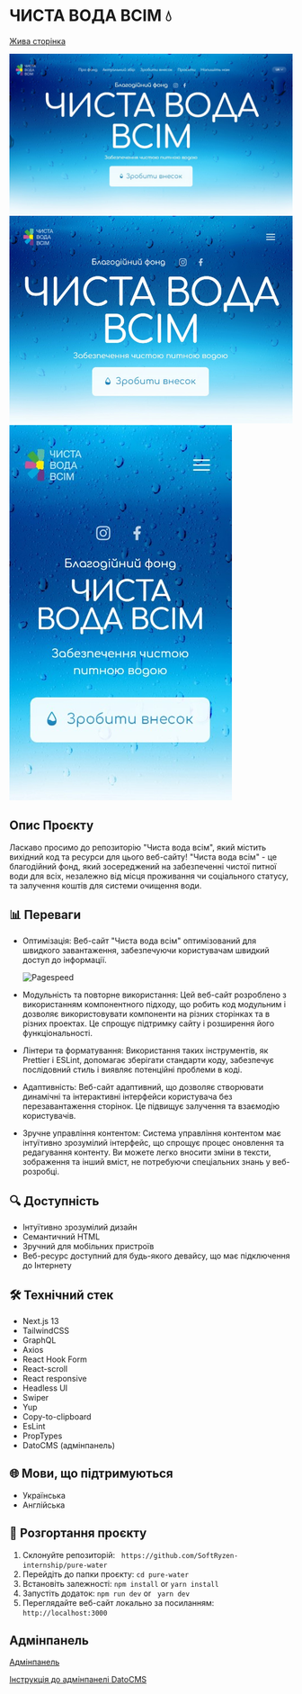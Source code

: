 # ЧИСТА ВОДА ВСІМ 💧

[Жива сторінка](https://clear-water.vercel.app/uk)

![Десктопний варіант](./public/hero-desk.jpg)
![Планшетний варіант](./public/hero-tab.jpg)
![Мобільний варіант](./public/hero-mob.jpg)

## Опис Проєкту

Ласкаво просимо до репозиторію "Чиста вода всім", який містить вихідний код та
ресурси для цього веб-сайту! "Чиста вода всім" - це благодійний фонд, який
зосереджений на забезпеченні чистої питної води для всіх, незалежно від місця
проживання чи соціального статусу, та залучення коштів для системи очищення
води.

## 📊 Переваги

- Оптимізація: Веб-сайт "Чиста вода всім" оптимізований для швидкого
  завантаження, забезпечуючи користувачам швидкий доступ до інформації.

  ![Pagespeed](./public/images/screenshots/page-speed.jpg)

- Модульність та повторне використання: Цей веб-сайт розроблено з використанням
  компонентного підходу, що робить код модульним і дозволяє використовувати
  компоненти на різних сторінках та в різних проектах. Це спрощує підтримку
  сайту і розширення його функціональності.

- Лінтери та форматування: Використання таких інструментів, як Prettier і
  ESLint, допомагає зберігати стандарти коду, забезпечує послідовний стиль і
  виявляє потенційні проблеми в коді.

- Адаптивність: Веб-сайт адаптивний, що дозволяє створювати динамічні та
  інтерактивні інтерфейси користувача без перезавантаження сторінок. Це підвищує
  залучення та взаємодію користувачів.

- Зручне управління контентом: Система управління контентом має інтуїтивно
  зрозумілий інтерфейс, що спрощує процес оновлення та редагування контенту. Ви
  можете легко вносити зміни в тексти, зображення та інший вміст, не потребуючи
  спеціальних знань у веб-розробці.

## 🔍 Доступність

- Інтуїтивно зрозумілий дизайн
- Семантичний HTML
- Зручний для мобільних пристроїв
- Веб-ресурс доступний для будь-якого девайсу, що має підключення до Інтернету

## 🛠️ Технічний стек

- Next.js 13
- TailwindCSS
- GraphQL
- Axios
- React Hook Form
- React-scroll
- React responsive
- Headless UI
- Swiper
- Yup
- Copy-to-clipboard
- EsLint
- PropTypes
- DatoCMS (адмінпанель)

## 🌐 Мови, що підтримуються

- Українська
- Англійська

## 🚀 Розгортання проєкту

1. Склонуйте репозиторій: ` https://github.com/SoftRyzen-internship/pure-water`
2. Перейдіть до папки проєкту: `cd pure-water`
3. Встановіть залежності: `npm install` or `yarn install`
4. Запустіть додаток: `npm run dev` or ` yarn dev`
5. Переглядайте веб-сайт локально за посиланням: `http://localhost:3000`

## Адмінпанель

[Адмінпанель](https://pure-water.admin.datocms.com/editor)

[Інструкція до адмінпанелі DatoCMS]()


